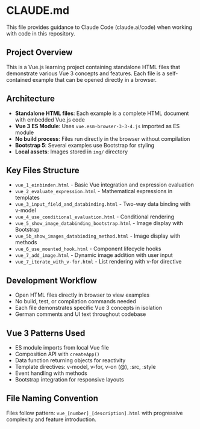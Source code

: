 # CLAUDE.md

This file provides guidance to Claude Code (claude.ai/code) when working with code in this repository.

## Project Overview
This is a Vue.js learning project containing standalone HTML files that demonstrate various Vue 3 concepts and features. Each file is a self-contained example that can be opened directly in a browser.

## Architecture
- **Standalone HTML files**: Each example is a complete HTML document with embedded Vue.js code
- **Vue 3 ES Module**: Uses `vue.esm-browser-3-3-4.js` imported as ES module
- **No build process**: Files run directly in the browser without compilation
- **Bootstrap 5**: Several examples use Bootstrap for styling
- **Local assets**: Images stored in `img/` directory

## Key Files Structure
- `vue_1_einbinden.html` - Basic Vue integration and expression evaluation
- `vue_2_evaluate_expression.html` - Mathematical expressions in templates
- `vue_3_input_field_and_databinding.html` - Two-way data binding with v-model
- `vue_4_use_conditional_evaluation.html` - Conditional rendering
- `vue_5_show_image_databinding_bootstrap.html` - Image display with Bootstrap
- `vue_5b_show_images_databinding_method.html` - Image display with methods
- `vue_6_use_mounted_hook.html` - Component lifecycle hooks
- `vue_7_add_image.html` - Dynamic image addition with user input
- `vue_7_iterate_with_v-for.html` - List rendering with v-for directive

## Development Workflow
- Open HTML files directly in browser to view examples
- No build, test, or compilation commands needed
- Each file demonstrates specific Vue 3 concepts in isolation
- German comments and UI text throughout codebase

## Vue 3 Patterns Used
- ES module imports from local Vue file
- Composition API with `createApp()`
- Data function returning objects for reactivity
- Template directives: v-model, v-for, v-on (@), :src, :style
- Event handling with methods
- Bootstrap integration for responsive layouts

## File Naming Convention
Files follow pattern: `vue_[number]_[description].html` with progressive complexity and feature introduction.